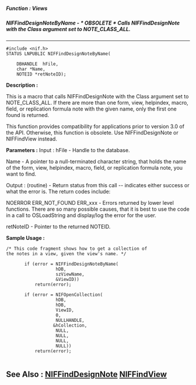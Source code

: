 ##### Function : Views
##### NIFFindDesignNoteByName - * OBSOLETE * Calls NIFFindDesignNote with the Class argument set to NOTE_CLASS_ALL.
---
```
#include <nif.h>
STATUS LNPUBLIC NIFFindDesignNoteByName(

	DBHANDLE  hFile,
	char *Name,
	NOTEID *retNoteID);
```
**Description :**

This is a macro that calls NIFFindDesignNote with the Class argument set to 
NOTE_CLASS_ALL.  If there are more than one form, view, helpindex, macro, 
field, or replication formula note with the given name, only the first one 
found is returned.

This function provides compatibility for applications prior to version 3.0 of 
the API.  Otherwise, this function is obsolete.  Use NIFFindDesignNote or 
NIFFindView instead.

**Parameters :**
Input :
hFile  -  Handle to the database.

Name  -  A pointer to a null-terminated character string, that holds the name of the form, view, helpindex, macro, field, or replication formula note, you want to find.

Output :
(routine)  -  Return status from this call -- indicates either success or what the error is. The return codes include:

NOERROR
ERR_NOT_FOUND
ERR_xxx - Errors returned by lower level functions.  There are so many possible causes, that it is best to use the code in a call to OSLoadString and display/log the error for the user.


retNoteID  -  Pointer to the returned NOTEID.


**Sample Usage :**
```
/* This code fragment shows how to get a collection of
the notes in a view, given the view's name. */

       if (error = NIFFindDesignNoteByName(
                   hDB, 
                   szViewName, 
                   &ViewID))
           return(error);

       if (error = NIFOpenCollection(
                   hDB,  
                   hDB,   
                   ViewID,  
                   0,     
                   NULLHANDLE,   
                  &hCollection,  
                   NULL,     
                   NULL,  
                   NULL,      
                   NULL)) 
           return(error);


```
**See Also :**
[NIFFindDesignNote](/domino-c-api-docs/reference/Func/NIFFindDesignNote)
[NIFFindView](/domino-c-api-docs/reference/Func/NIFFindView)
---
